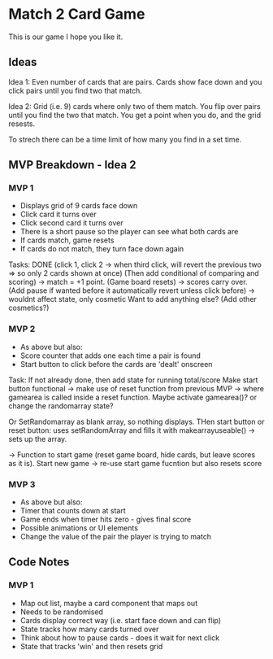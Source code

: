 # Match 2 Card Game

This is our game I hope you like it.

## Ideas

Idea 1: Even number of cards that are pairs. Cards show face down and you click pairs until you find two that match.

Idea 2: Grid (i.e. 9) cards where only two of them match. You flip over pairs until you find the two that match. You get a point when you do, and the grid resests.

To strech there can be a time limit of how many you find in a set time.

## MVP Breakdown - Idea 2

### MVP 1

- Displays grid of 9 cards face down
- Click card it turns over
- Click second card it turns over
- There is a short pause so the player can see what both cards are
- If cards match, game resets
- If cards do not match, they turn face down again

Tasks:
DONE (click 1, click 2 -> when third click, will revert the previous two => so only 2 cards shown at once)
(Then add conditional of comparing and scoring) -> match = +1 point.
(Game board resets) -> scores carry over.
(Add pause if wanted before it automatically revert unless click before) -> wouldnt affect state, only cosmetic
Want to add anything else? (Add other cosmetics?)

### MVP 2

- As above but also:
- Score counter that adds one each time a pair is found
- Start button to click before the cards are 'dealt' onscreen

Task:
If not already done, then add state for running total/score
Make start button functional -> make use of reset function from previous MVP -> where gamearea is called inside a reset function. Maybe activate gamearea()? or change the randomarray state?

Or
SetRandomarray as blank array, so nothing displays. THen start button or reset button:
uses setRandomArray and fills it with makearrayuseable() -> sets up the array.

-> Function to start game (reset game board, hide cards, but leave scores as it is). Start new game -> re-use start game fucntion but also resets score

### MVP 3

- As above but also:
- Timer that counts down at start
- Game ends when timer hits zero - gives final score
- Possible animations or UI elements
- Change the value of the pair the player is trying to match

## Code Notes

### MVP 1

- Map out list, maybe a card component that maps out
- Needs to be randomised
- Cards display correct way (i.e. start face down and can flip)
- State tracks how many cards turned over
- Think about how to pause cards - does it wait for next click
- State that tracks 'win' and then resets grid
